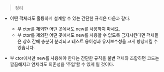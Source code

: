 

> 정리
> 

- 어떤 객체라도 훌륭하게 설계할 수 있는 간단한 규칙은 다음과 같다.
    - 부 ctor를 제외한 어떤 곳에서도 new를 사용하지 마세요.
    - 부 ctor를 제외한 어떤 곳에서도 new를 사용할 수 없도록 금지시킨다면 
    객체들은 상호 간에 충분히 분리되고 테스트 용이성과 
    유지보수성을 크게 향상시킬 수 있습니다.
    
- 부 ctor에서만 new를 사용해야 한다는 간단한 규칙을 불변 객체와 조합하면 
코드는 깔끔해지고 언제라도 의존성을 ‘주입’할 수 있게 될 것이다.
